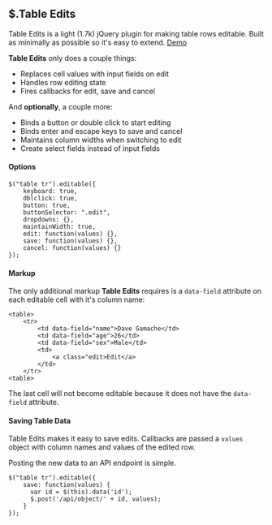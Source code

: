 ## \$.Table Edits

Table Edits is a light (1.7k) jQuery plugin for making table rows editable. Built as minimally as possible so it's easy to extend. [Demo](http://nathancahill.github.io/table-edits/)

**Table Edits** only does a couple things:

- Replaces cell values with input fields on edit
- Handles row editing state
- Fires callbacks for edit, save and cancel

And **optionally**, a couple more:

- Binds a button or double click to start editing
- Binds enter and escape keys to save and cancel
- Maintains column widths when switching to edit
- Create select fields instead of input fields

#### Options

```
$("table tr").editable({
    keyboard: true,
    dblclick: true,
    button: true,
    buttonSelector: ".edit",
    dropdowns: {},
    maintainWidth: true,
    edit: function(values) {},
    save: function(values) {},
    cancel: function(values) {}
});
```

#### Markup

The only additional markup **Table Edits** requires is a `data-field` attribute on each editable cell with it's column name:

```
<table>
    <tr>
        <td data-field="name">Dave Gamache</td>
        <td data-field="age">26</td>
        <td data-field="sex">Male</td>
        <td>
            <a class="edit>Edit</a>
        </td>
    </tr>
<table>
```

The last cell will not become editable because it does not have the `data-field` attribute.

#### Saving Table Data

Table Edits makes it easy to save edits. Callbacks are passed a `values` object with column names and values of the edited row.

Posting the new data to an API endpoint is simple.

```
$("table tr").editable({
    save: function(values) {
      var id = $(this).data('id');
      $.post('/api/object/' + id, values);
    }
});
```
